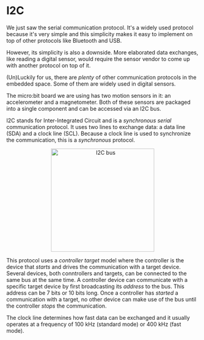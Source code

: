 # I2C

We just saw the serial communication protocol. It's a widely used protocol because it's very
simple and this simplicity makes it easy to implement on top of other protocols like Bluetooth and
USB.

However, its simplicity is also a downside. More elaborated data exchanges, like reading a digital
sensor, would require the sensor vendor to come up with another protocol on top of it.

(Un)Luckily for us, there are *plenty* of other communication protocols in the embedded space. Some
of them are widely used in digital sensors.

The micro:bit board we are using has two motion sensors in it: an accelerometer and a magnetometer.
Both of these sensors are packaged into a single component and can be accessed via an I2C bus.

I2C stands for Inter-Integrated Circuit and is a *synchronous* *serial* communication protocol. It
uses two lines to exchange data: a data line (SDA) and a clock line (SCL). Because a clock line is
used to synchronize the communication, this is a *synchronous* protocol.

<p align="center">
<img class="white_bg" height=270 title="I2C bus" src="https://upload.wikimedia.org/wikipedia/commons/thumb/0/04/I2C_controller-target.svg/440px-I2C_controller-target.svg.png">
</p>

This protocol uses a *controller* *target* model where the controller is the device that *starts* and
drives the communication with a target device. Several devices, both conntrollers and targets, can be
connected to the same bus at the same time. A controller device can communicate with a specific target
device by first broadcasting its *address* to the bus. This address can be 7 bits or 10 bits long.
Once a controller has *started* a communication with a target, no other device can make use of the bus
until the controller *stops* the communication.

The clock line determines how fast data can be exchanged and it usually operates at a frequency of
100 kHz (standard mode) or 400 kHz (fast mode).
